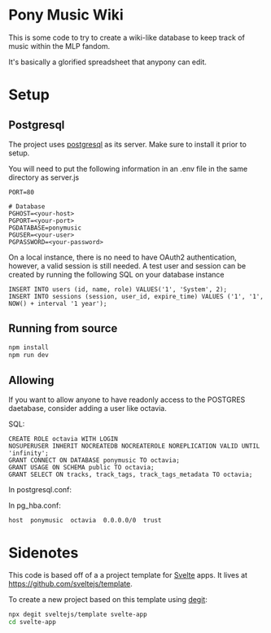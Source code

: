Pony Music Wiki
=====================

This is some code to try to create a wiki-like database to keep track of music within the MLP fandom.

It's basically a glorified spreadsheet that anypony can edit.

Setup
==============

Postgresql
-------------------

The project uses [postgresql](https://www.postgresql.org/) as its server.
Make sure to install it prior to setup.

You will need to put the following information
in an .env file in the same directory as server.js

```
PORT=80

# Database
PGHOST=<your-host>
PGPORT=<your-port>
PGDATABASE=ponymusic
PGUSER=<your-user>
PGPASSWORD=<your-password>
```

On a local instance, there is no need to have OAuth2 authentication, however, a valid session is still needed.
A test user and session can be created by running the following SQL on your database instance

```
INSERT INTO users (id, name, role) VALUES('1', 'System', 2);
INSERT INTO sessions (session, user_id, expire_time) VALUES ('1', '1', NOW() + interval '1 year');
```


Running from source
----------------------

```bash
npm install
npm run dev
```

Allowing 
----------------
If you want to allow anyone to have readonly access to the POSTGRES daetabase, consider adding a user like octavia.

SQL:
```
CREATE ROLE octavia WITH LOGIN
NOSUPERUSER INHERIT NOCREATEDB NOCREATEROLE NOREPLICATION VALID UNTIL 'infinity';
GRANT CONNECT ON DATABASE ponymusic TO octavia;
GRANT USAGE ON SCHEMA public TO octavia;
GRANT SELECT ON tracks, track_tags, track_tags_metadata TO octavia;
```

In postgresql.conf:

In pg_hba.conf:

```
host  ponymusic  octavia  0.0.0.0/0  trust
```

Sidenotes 
===============
This code is based off of a a project template for [Svelte](https://svelte.dev) apps. It lives at https://github.com/sveltejs/template.

To create a new project based on this template using [degit](https://github.com/Rich-Harris/degit):

```bash
npx degit sveltejs/template svelte-app
cd svelte-app
```
